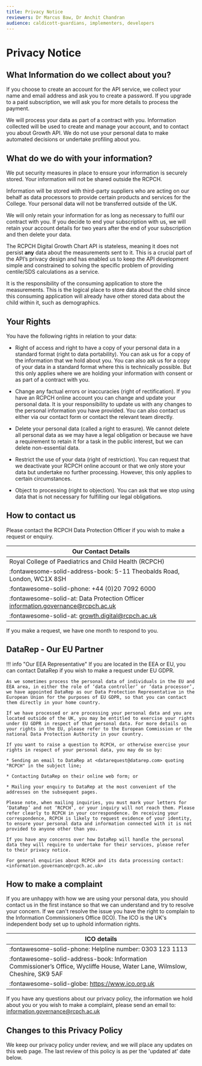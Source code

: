 ```yaml
---
title: Privacy Notice
reviewers: Dr Marcus Baw, Dr Anchit Chandran
audience: caldicott-guardians, implementers, developers
---
```


# Privacy Notice

## What Information do we collect about you?

If you choose to create an account for the API service, we collect your name and email address and ask you to create a password. If you upgrade to a paid subscription, we will ask you for more details to process the payment.

We will process your data as part of a contract with you. Information collected will be used to create and manage your account, and to contact you about Growth API. We do not use your personal data to make automated decisions or undertake profiling about you.

## What do we do with your information?

We put security measures in place to ensure your information is securely stored. Your information will not be shared outside the RCPCH.

Information will be stored with third-party suppliers who are acting on our behalf as data processors to provide certain products and services for the College. Your personal data will not be transferred outside of the UK.

We will only retain your information for as long as necessary to fulfil our contract with you. If you decide to end your subscription with us, we will retain your account details for two years after the end of your subscription and then delete your data.

The RCPCH Digital Growth Chart API is stateless, meaning it does not persist **any** data about the measurements sent to it. This is a crucial part of the API’s privacy design and has enabled us to keep the API development simple and constrained to solving the specific problem of providing centile/SDS calculations as a service.

It is the responsibility of the consuming application to store the measurements. This is the logical place to store data about the child since this consuming application will already have other stored data about the child within it, such as demographics.

## Your Rights

You have the following rights in relation to your data:

* Right of access and right to have a copy of your personal data in a standard format (right to data portability).  You can ask us for a copy of the information that we hold about you. You can also ask us for a copy of your data in a standard format where this is technically possible. But this only applies where we are holding your information with consent or as part of a contract with you.

* Change any factual errors or inaccuracies (right of rectification). If you have an RCPCH online account you can change and update your personal data. It is your responsibility to update us with any changes to the personal information you have provided. You can also contact us either via our contact form or contact the relevant team directly.

* Delete your personal data (called a right to erasure). We cannot delete all personal data as we may have a legal obligation or because we have a requirement to retain it for a task in the public interest, but we can delete non-essential data.

* Restrict the use of your data (right of restriction). You can request that we deactivate your RCPCH online account or that we only store your data but undertake no further processing. However, this only applies to certain circumstances.

* Object to processing (right to objection). You can ask that we stop using data that is not necessary for fulfilling our legal obligations.

## How to contact us

Please contact the RCPCH Data Protection Officer if you wish to make a request or enquiry.

| Our Contact Details |
| --- |
| Royal College of Paediatrics and Child Health (RCPCH) |
| :fontawesome-solid-address-book: 5-11 Theobalds Road, London, WC1X 8SH |
| :fontawesome-solid-phone: +44 (0)20 7092 6000 |
| :fontawesome-solid-at: Data Protection Officer <information.governance@rcpch.ac.uk> |
| :fontawesome-solid-at:  <growth.digital@rcpch.ac.uk> |

If you make a request, we have one month to respond to you.

## DataRep - Our EU Partner

!!! info "Our EEA Representative"
    If you are located in the EEA or EU, you can contact DataRep if you wish to make a request under EU GDPR.

    As we sometimes process the personal data of individuals in the EU and EEA area, in either the role of ‘data controller’ or ‘data processor’, we have appointed DataRep as our Data Protection Representative in the European Union for the purposes of EU GDPR, so that you can contact them directly in your home country.

    If we have processed or are processing your personal data and you are located outside of the UK, you may be entitled to exercise your rights under EU GDPR in respect of that personal data. For more details on your rights in the EU, please refer to the European Commission or the national Data Protection Authority in your country.

    If you want to raise a question to RCPCH, or otherwise exercise your rights in respect of your personal data, you may do so by:

    * Sending an email to DataRep at <datarequest@datarep.com> quoting "RCPCH" in the subject line;

    * Contacting DataRep on their online web form; or

    * Mailing your enquiry to DataRep at the most convenient of the addresses on the subsequent pages.

    Please note, when mailing inquiries, you must mark your letters for ‘DataRep’ and not ‘RCPCH’, or your inquiry will not reach them. Please refer clearly to RCPCH in your correspondence. On receiving your correspondence, RCPCH is likely to request evidence of your identity, to ensure your personal data and information connected with it is not provided to anyone other than you.

    If you have any concerns over how DataRep will handle the personal data they will require to undertake for their services, please refer to their privacy notice.

    For general enquiries about RCPCH and its data processing contact: <information.governance@rcpch.ac.uk>

## How to make a complaint

If you are unhappy with how we are using your personal data, you should contact us in the first instance so that we can understand and try to resolve your concern. If we can't resolve the issue you have the right to complain to the Information Commissioners Office (ICO). The ICO is the UK's independent body set up to uphold information rights.

| ICO details |
| --- |
| :fontawesome-solid-phone: Helpline number: 0303 123 1113 |
| :fontawesome-solid-address-book: Information Commissioner’s Office, Wycliffe House, Water Lane, Wilmslow, Cheshire, SK9 5AF |
| :fontawesome-solid-globe: <https://www.ico.org.uk> |

If you have any questions about our privacy policy, the information we hold about you or you wish to make a complaint, please send an email to: <information.governance@rcpch.ac.uk>

## Changes to this Privacy Policy

We keep our privacy policy under review, and we will place any updates on this web page. The last review of this policy is as per the 'updated at' date below.

